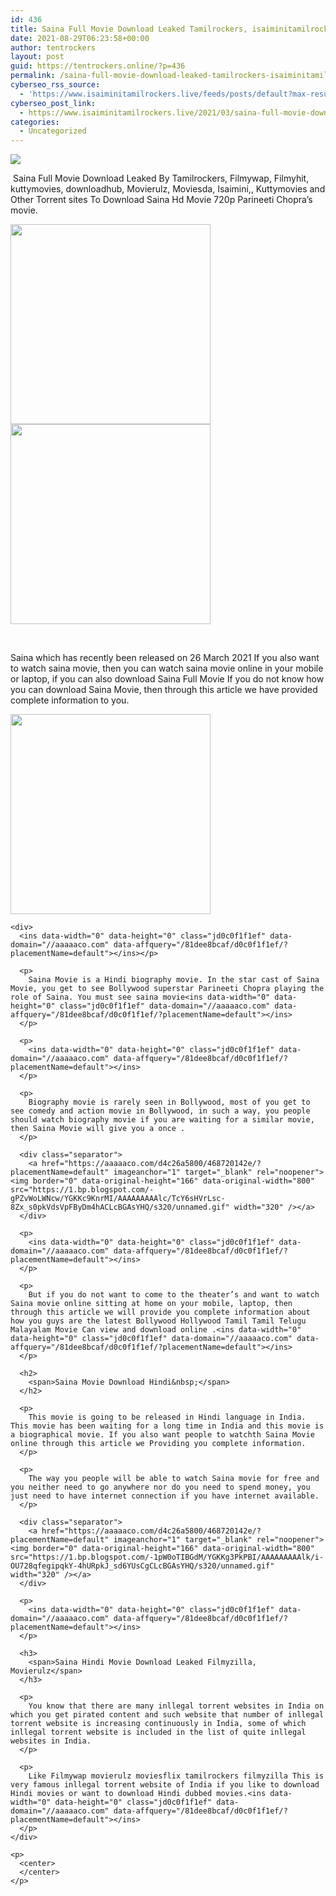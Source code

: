 ```yaml
---
id: 436
title: Saina Full Movie Download Leaked Tamilrockers, isaiminitamilrockers 2021
date: 2021-08-29T06:23:58+00:00
author: tentrockers
layout: post
guid: https://tentrockers.online/?p=436
permalink: /saina-full-movie-download-leaked-tamilrockers-isaiminitamilrockers-2021/
cyberseo_rss_source:
  - 'https://www.isaiminitamilrockers.live/feeds/posts/default?max-results=150&start-index=1'
cyberseo_post_link:
  - https://www.isaiminitamilrockers.live/2021/03/saina-full-movie-download-leaked.html
categories:
  - Uncategorized
---
```

<div class="media_block">
  <img src="https://1.bp.blogspot.com/-MnDdkloqtfc/YGKKHsluwkI/AAAAAAAAAlM/6ZPfX_a6Y1UQf2ow5JySelWBK0_FijcNgCLcBGAsYHQ/s72-c/Saina-leaked-online.webp" class="media_thumbnail" />
</div>

<meta content="&nbsp; Saina Full Movie Download Leaked By &nbsp; Tamilrockers , Filmywap, Filmyhit, kuttymovies, downloadhub, Movierulz, Moviesda, Isaimini,, Kuttymo..." name="twitter:description" />

  


<center>
</center>

  
<ins data-width="0" data-height="0" class="jd0c0f1f1ef" data-domain="//aaaaaco.com" data-affquery="/81dee8bcaf/d0c0f1f1ef/?placementName=default"></ins>

&nbsp;<span face="&quot;Source Sans Pro&quot;, &quot;Helvetica Neue&quot;, sans-serif">Saina Full Movie Download Leaked By</span><span face="&quot;Source Sans Pro&quot;, &quot;Helvetica Neue&quot;, sans-serif">&nbsp;</span><span face="Source Sans Pro, Helvetica Neue, sans-serif"><span>Tamilrockers</span></span><span face="&quot;Source Sans Pro&quot;, &quot;Helvetica Neue&quot;, sans-serif">, Filmywap, Filmyhit, kuttymovies, downloadhub, Movierulz, Moviesda, Isaimini,, Kuttymovies and Other Torrent sites To Download Saina Hd Movie 720p Parineeti Chopra’s movie.</span><ins data-width="0" data-height="0" class="jd0c0f1f1ef" data-domain="//aaaaaco.com" data-affquery="/81dee8bcaf/d0c0f1f1ef/?placementName=default"></ins>

<ins data-width="0" data-height="0" class="jd0c0f1f1ef" data-domain="//aaaaaco.com" data-affquery="/81dee8bcaf/d0c0f1f1ef/?placementName=default"></ins>

<div class="separator">
  <a href="https://1.bp.blogspot.com/-MnDdkloqtfc/YGKKHsluwkI/AAAAAAAAAlM/6ZPfX_a6Y1UQf2ow5JySelWBK0_FijcNgCLcBGAsYHQ/s600/Saina-leaked-online.webp" imageanchor="1"><img border="0" data-original-height="600" data-original-width="600" height="320" src="https://1.bp.blogspot.com/-MnDdkloqtfc/YGKKHsluwkI/AAAAAAAAAlM/6ZPfX_a6Y1UQf2ow5JySelWBK0_FijcNgCLcBGAsYHQ/s320/Saina-leaked-online.webp" /></a>
</div>



<div class="separator">
  <a href="https://aaaaaco.com/d4c26a5800/468720142e/?placementName=default" imageanchor="1" target="_blank" rel="noopener"><img border="0" data-original-height="166" data-original-width="800" src="https://1.bp.blogspot.com/-fT8bI_04ZsE/YGKKPYpgB-I/AAAAAAAAAlQ/Qxk5al_UxqkhIadDQZYurhLPdzYvPFmTQCLcBGAsYHQ/s320/unnamed.gif" width="320" /></a>
</div>

<span face="&quot;Source Sans Pro&quot;, &quot;Helvetica Neue&quot;, sans-serif"><br /></span><ins data-width="0" data-height="0" class="jd0c0f1f1ef" data-domain="//aaaaaco.com" data-affquery="/81dee8bcaf/d0c0f1f1ef/?placementName=default"></ins>

<div>
  <ins data-width="0" data-height="0" class="jd0c0f1f1ef" data-domain="//aaaaaco.com" data-affquery="/81dee8bcaf/d0c0f1f1ef/?placementName=default"></ins></p> 
  
  <p>
    Saina which has recently been released on 26 March 2021 If you also want to watch saina movie, then you can watch saina movie online in your mobile or laptop, if you can also download Saina Full Movie If you do not know how you can download Saina Movie, then through this article we have provided complete information to you.
  </p>
  
  <div class="separator">
    <a href="https://aaaaaco.com/d4c26a5800/468720142e/?placementName=default" imageanchor="1" target="_blank" rel="noopener"><img border="0" data-original-height="166" data-original-width="800" src="https://1.bp.blogspot.com/-fkWKB_urezY/YGKKY2wJjeI/AAAAAAAAAlY/J8CvAv5rRZMggMtDczgZuXLgbvAMnXaUgCLcBGAsYHQ/s320/unnamed.gif" width="320" /></a>
  </div>
  
  <p>
    </div> 
    
    <div>
      <ins data-width="0" data-height="0" class="jd0c0f1f1ef" data-domain="//aaaaaco.com" data-affquery="/81dee8bcaf/d0c0f1f1ef/?placementName=default"></ins></p> 
      
      <p>
        Saina Movie is a Hindi biography movie. In the star cast of Saina Movie, you get to see Bollywood superstar Parineeti Chopra playing the role of Saina. You must see saina movie<ins data-width="0" data-height="0" class="jd0c0f1f1ef" data-domain="//aaaaaco.com" data-affquery="/81dee8bcaf/d0c0f1f1ef/?placementName=default"></ins>
      </p>
      
      <p>
        <ins data-width="0" data-height="0" class="jd0c0f1f1ef" data-domain="//aaaaaco.com" data-affquery="/81dee8bcaf/d0c0f1f1ef/?placementName=default"></ins>
      </p>
      
      <p>
        Biography movie is rarely seen in Bollywood, most of you get to see comedy and action movie in Bollywood, in such a way, you people should watch biography movie if you are waiting for a similar movie, then Saina Movie will give you a once .
      </p>
      
      <div class="separator">
        <a href="https://aaaaaco.com/d4c26a5800/468720142e/?placementName=default" imageanchor="1" target="_blank" rel="noopener"><img border="0" data-original-height="166" data-original-width="800" src="https://1.bp.blogspot.com/-gPZvWoLWNcw/YGKKc9KnrMI/AAAAAAAAAlc/TcY6sHVrLsc-8Zx_s0pkVdsVpFByDm4hACLcBGAsYHQ/s320/unnamed.gif" width="320" /></a>
      </div>
      
      <p>
        <ins data-width="0" data-height="0" class="jd0c0f1f1ef" data-domain="//aaaaaco.com" data-affquery="/81dee8bcaf/d0c0f1f1ef/?placementName=default"></ins>
      </p>
      
      <p>
        But if you do not want to come to the theater’s and want to watch Saina movie online sitting at home on your mobile, laptop, then through this article we will provide you complete information about how you guys are the latest Bollywood Hollywood Tamil Tamil Telugu Malayalam Movie Can view and download online .<ins data-width="0" data-height="0" class="jd0c0f1f1ef" data-domain="//aaaaaco.com" data-affquery="/81dee8bcaf/d0c0f1f1ef/?placementName=default"></ins>
      </p>
      
      <h2>
        <span>Saina Movie Download Hindi&nbsp;</span>
      </h2>
      
      <p>
        This movie is going to be released in Hindi language in India. This movie has been waiting for a long time in India and this movie is a biographical movie. If you also want people to watchth Saina Movie online through this article we Providing you complete information.
      </p>
      
      <p>
        The way you people will be able to watch Saina movie for free and you neither need to go anywhere nor do you need to spend money, you just need to have internet connection if you have internet available.
      </p>
      
      <div class="separator">
        <a href="https://aaaaaco.com/d4c26a5800/468720142e/?placementName=default" imageanchor="1" target="_blank" rel="noopener"><img border="0" data-original-height="166" data-original-width="800" src="https://1.bp.blogspot.com/-1pW0oTIBGdM/YGKKg3PkPBI/AAAAAAAAAlk/i-OU728qfegipqkY-4hURpkJ_sd6YUsCgCLcBGAsYHQ/s320/unnamed.gif" width="320" /></a>
      </div>
      
      <p>
        <ins data-width="0" data-height="0" class="jd0c0f1f1ef" data-domain="//aaaaaco.com" data-affquery="/81dee8bcaf/d0c0f1f1ef/?placementName=default"></ins>
      </p>
      
      <h3>
        <span>Saina Hindi Movie Download Leaked Filmyzilla, Movierulz</span>
      </h3>
      
      <p>
        You know that there are many inllegal torrent websites in India on which you get pirated content and such website that number of inllegal torrent website is increasing continuously in India, some of which inllegal torrent website is included in the list of quite inllegal websites in India.
      </p>
      
      <p>
        Like Filmywap movierulz moviesflix tamilrockers filmyzilla This is very famous inllegal torrent website of India if you like to download Hindi movies or want to download Hindi dubbed movies.<ins data-width="0" data-height="0" class="jd0c0f1f1ef" data-domain="//aaaaaco.com" data-affquery="/81dee8bcaf/d0c0f1f1ef/?placementName=default"></ins>
      </p>
    </div>
    
    <p>
      <center>
      </center>
    </p>